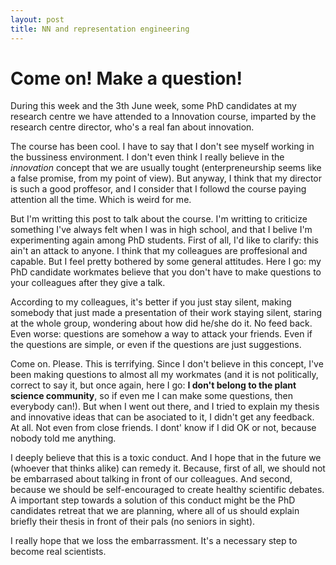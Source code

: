 ```yaml
---
layout: post
title: NN and representation engineering
---
```


# Come on! Make a question!

During this week and the 3th June week, some PhD candidates at my research centre
we have attended to a Innovation course, imparted by the research centre director,
who's a real fan about innovation.

The course has been cool. I have to say that I don't see myself working in the
bussiness environment. I don't even think I really believe in the
*innovation* concept that we are usually tought (enterpreneurship seems like a
false promise, from my point of view). But anyway, I think that my director
is such a good proffesor, and I consider that I followd the course paying
attention all the time. Which is weird for me.

But I'm writting this post to talk about the course. I'm writting to criticize
something I've always felt when I was in high school, and that I belive I'm
experimenting again among PhD students. First of all, I'd like to clarify: this
ain't an attack to anyone. I think that my colleagues are proffesional and
capable. But I feel pretty bothered by some general attitudes. Here I go: my PhD
candidate workmates believe that you don't have to make questions to your
colleagues after they give a talk.

According to my colleagues, it's better if you just stay silent, making somebody
that just made a presentation of their work staying silent, staring at the whole
group, wondering about how did he/she do it. No feed back. Even worse: questions
are somehow a way to attack your friends. Even if the questions are simple, or
even if the questions are just suggestions.

Come on. Please. This is terrifying. Since I don't believe in this concept, I've
been making questions to almost all my workmates (and it is not politically,
correct to say it, but once again, here I go: **I don't belong to the plant
science community**, so if even me I can make some questions, then everybody
can!). But when I went out there, and I tried to explain my thesis and
innovative ideas that can be asociated to it, I didn't get any feedback. At all.
Not even from close friends. I dont' know if I did OK or not, because nobody
told me anything.

I deeply believe that this is a toxic conduct. And I hope that in the future we
(whoever that thinks alike) can remedy it. Because, first of all, we should not
be embarrased about talking in front of our colleagues. And second, because we
should be self-encouraged to create healthy scientific debates. A important step
towards a solution of this conduct might be the PhD candidates retreat that
we are planning, where all of us should explain briefly their thesis in front
of their pals (no seniors in sight).

I really hope that we loss the embarrassment. It's a necessary step to become
real scientists.
